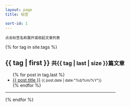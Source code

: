 ```yaml
---
layout: page
title: 标签

sort-id: 1
---
```


<script type="text/javascript">
	$(document).ready(function(){
		$(".item-title").click(function(){
			$(".item-content#" + this.id).slideToggle("fast");
		})
	})
</script>

<small class="masthead-title">点击标签名称展开或收起文章列表</small>

{% for tag in site.tags %}
<div class="item-title" id="{{ tag | first }}">
	<h2>{{ tag | first }}      <small>共{{ tag | last | size }}篇文章</small></h2>	
</div>
<div class="item-content" id="{{ tag | first }}">
	<ul>
    	{% for post in tag.last %}
        	<li><a href="{{ post.url }}">{{ post.title }}</a>      <small>{{ post.date | date:"%d/%m/%Y"}}</small></li>
    	{% endfor %}
	</ul>
</div>
<hr width="70%" />
{% endfor %}
